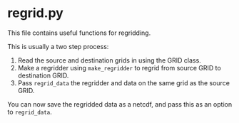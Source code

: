 # regrid.py

This file contains useful functions for regridding.

This is usually a two step process:

1. Read the source and destination grids in using the GRID class.
1. Make a regridder using `make_regridder` to regrid from source GRID to destination GRID.
1. Pass `regrid_data` the regridder and data on the same grid as the source GRID.

You can now save the regridded data as a netcdf, and pass this as an option to `regrid_data`.
